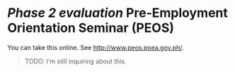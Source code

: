 # _Phase 2 evaluation_ Pre-Employment Orientation Seminar (PEOS)

You can take this online. See <http://www.peos.poea.gov.ph/>.

> TODO: I'm still inquiring about this.

<br>
